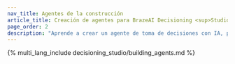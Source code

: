 ```yaml
---
nav_title: Agentes de la construcción
article_title: Creación de agentes para BrazeAI Decisioning <sup>StudioTM</sup> 
page_order: 2
description: "Aprende a crear un agente de toma de decisiones con IA, para que puedas automatizar la experimentación personalizada y optimizar resultados como las conversiones, la retención o los ingresos, sin pruebas A/B manuales."
---
```


{% multi_lang_include decisioning_studio/building_agents.md %}
